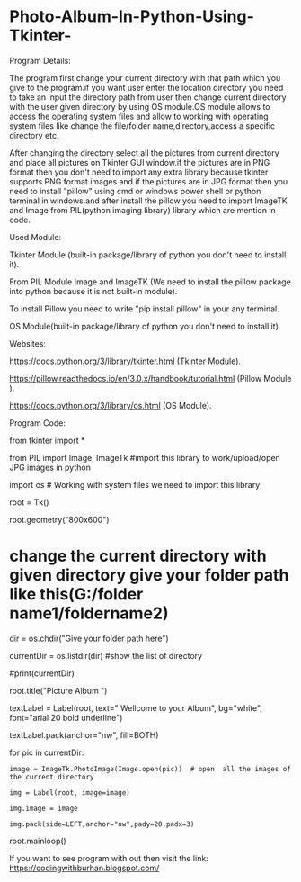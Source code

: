 # Photo-Album-In-Python-Using-Tkinter-

Program Details:

The program first change your current directory with that path which you give to the program.if you want user enter the location directory you need to take an input the directory path from user then change current directory with the user given directory by using OS module.OS module allows to access the operating system files and allow to working with operating system files like change the file/folder name,directory,access a specific directory etc.  

After changing the directory select all the pictures from current directory and place all pictures on Tkinter GUI window.if the pictures are in PNG format then you don't need to import any extra library because tkinter supports PNG format images and if the pictures are in JPG format then you need to install "pillow" using cmd or windows power shell or python terminal in windows.and after install the pillow you need to import ImageTK and Image from PIL(python imaging library) library which are mention in code.



Used Module:

Tkinter Module (built-in package/library of python you don't need to install it).

From PIL Module Image and ImageTK (We need to install the pillow package into python because it is not built-in module).

To install Pillow you need to write "pip install pillow" in your any terminal.

OS Module(built-in package/library of python you don't need to install it).



Websites:

https://docs.python.org/3/library/tkinter.html  (Tkinter Module).

https://pillow.readthedocs.io/en/3.0.x/handbook/tutorial.html (Pillow Module ).

https://docs.python.org/3/library/os.html (OS Module).



Program Code:



from tkinter import *

from PIL import Image, ImageTk  #import this library to work/upload/open JPG images in python

import os  # Working with system files we need to import this library

root = Tk()

root.geometry("800x600")

# change the current directory with given directory give your folder path like this(G:/folder name1/foldername2)

dir = os.chdir("Give your folder path here") 

currentDir = os.listdir(dir) #show the list of directory

#print(currentDir)

root.title("Picture Album ")

textLabel = Label(root, text=" Wellcome to your Album", bg="white", font="arial 20 bold underline")

textLabel.pack(anchor="nw", fill=BOTH)

for pic in currentDir:

    image = ImageTk.PhotoImage(Image.open(pic))  # open  all the images of the current directory

    img = Label(root, image=image)

    img.image = image

    img.pack(side=LEFT,anchor="nw",pady=20,padx=3)



root.mainloop()

If you want to see program with out then visit the link: https://codingwithburhan.blogspot.com/
